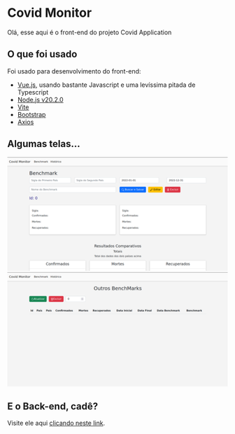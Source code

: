 # Covid Monitor

Olá, esse aqui é o front-end do projeto Covid Application

## O que foi usado

Foi usado para desenvolvimento do front-end:
- [Vue.js](https://vuejs.org/), usando bastante Javascript e uma levíssima pitada de Typescript
- [Node.js v20.2.0](https://nodejs.org/en)
- [Vite](https://vitejs.dev/)
- [Bootstrap](https://getbootstrap.com/)
- [Axios](https://axios-http.com/ptbr/docs/intro)

## Algumas telas...
<img src="https://github.com/othiagomacedo/covid-monitor/blob/74a411774f46cc0be93be68e0b37f89f11b409be/archives/Benchmark.png">

<img src="https://github.com/othiagomacedo/covid-monitor/blob/74a411774f46cc0be93be68e0b37f89f11b409be/archives/Historico.png">

## E o Back-end, cadê?

Visite ele aqui [clicando neste link](https://github.com/othiagomacedo/covid-app).
